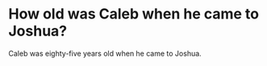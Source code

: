 # How old was Caleb when he came to Joshua?

Caleb was eighty-five years old when he came to Joshua.
